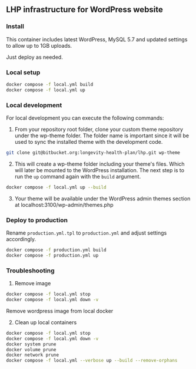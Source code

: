 ## LHP infrastructure for WordPress website

### Install

This container includes latest WordPress, MySQL 5.7 and updated settings to allow up to 1GB uploads.

Just deploy as needed.

### Local setup

```bash
docker compose -f local.yml build
docker compose -f local.yml up
```

### Local development

For local development you can execute the following commands:

1. From your repository root folder, clone your custom theme repository under the wp-theme folder. The folder name is important since it will be used to sync the installed theme with the development code.

```bash
git clone git@bitbucket.org:longevity-health-plan/lhp.git wp-theme
```

2. This will create a wp-theme folder including your theme's files. Which will later be mounted to the WordPress installation. The next step is to run the `up` command again with the `build` argument.

```bash
docker compose -f local.yml up --build
```

3. Your theme will be available under the WordPress admin themes section at localhost:3100/wp-admin/themes.php

### Deploy to production

Rename `production.yml.tpl` to `production.yml` and adjust settings accordingly.

```bash
docker compose -f production.yml build
docker compose -f production.yml up
```

### Troubleshooting

1. Remove image

```bash
docker compose -f local.yml stop
docker compose -f local.yml down -v
```

Remove wordpress image from local docker

2. Clean up local containers

```bash
docker compose -f local.yml stop
docker compose -f local.yml down -v
docker system prune
docker volume prune
docker network prune
docker compose -f local.yml --verbose up --build --remove-orphans
```
